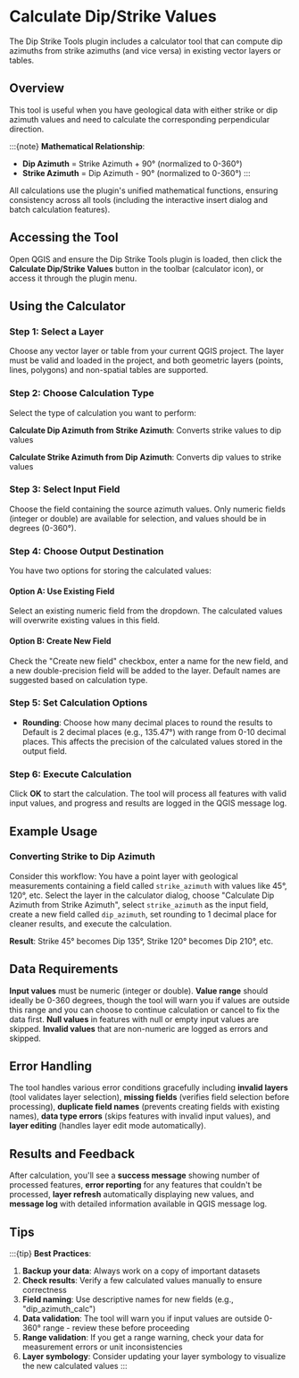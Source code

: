 # Calculate Dip/Strike Values

The Dip Strike Tools plugin includes a calculator tool that can compute dip azimuths from strike azimuths (and vice versa) in existing vector layers or tables.

## Overview

This tool is useful when you have geological data with either strike or dip azimuth values and need to calculate the corresponding perpendicular direction.

:::{note}
**Mathematical Relationship**:

- **Dip Azimuth** = Strike Azimuth + 90° (normalized to 0-360°)
- **Strike Azimuth** = Dip Azimuth - 90° (normalized to 0-360°)
:::

All calculations use the plugin's unified mathematical functions, ensuring consistency across all tools (including the interactive insert dialog and batch calculation features).

## Accessing the Tool

Open QGIS and ensure the Dip Strike Tools plugin is loaded, then click the **Calculate Dip/Strike Values** button in the toolbar (calculator icon), or access it through the plugin menu.

## Using the Calculator

### Step 1: Select a Layer

Choose any vector layer or table from your current QGIS project. The layer must be valid and loaded in the project, and both geometric layers (points, lines, polygons) and non-spatial tables are supported.

### Step 2: Choose Calculation Type

Select the type of calculation you want to perform:

**Calculate Dip Azimuth from Strike Azimuth**: Converts strike values to dip values

**Calculate Strike Azimuth from Dip Azimuth**: Converts dip values to strike values

### Step 3: Select Input Field

Choose the field containing the source azimuth values. Only numeric fields (integer or double) are available for selection, and values should be in degrees (0-360°).

### Step 4: Choose Output Destination

You have two options for storing the calculated values:

#### Option A: Use Existing Field

Select an existing numeric field from the dropdown. The calculated values will overwrite existing values in this field.

#### Option B: Create New Field

Check the "Create new field" checkbox, enter a name for the new field, and a new double-precision field will be added to the layer. Default names are suggested based on calculation type.

### Step 5: Set Calculation Options

- **Rounding**: Choose how many decimal places to round the results to
Default is 2 decimal places (e.g., 135.47°) with range from 0-10 decimal places. This affects the precision of the calculated values stored in the output field.

### Step 6: Execute Calculation

Click **OK** to start the calculation. The tool will process all features with valid input values, and progress and results are logged in the QGIS message log.

## Example Usage

### Converting Strike to Dip Azimuth

Consider this workflow: You have a point layer with geological measurements containing a field called `strike_azimuth` with values like 45°, 120°, etc. Select the layer in the calculator dialog, choose "Calculate Dip Azimuth from Strike Azimuth", select `strike_azimuth` as the input field, create a new field called `dip_azimuth`, set rounding to 1 decimal place for cleaner results, and execute the calculation.

**Result**: Strike 45° becomes Dip 135°, Strike 120° becomes Dip 210°, etc.

## Data Requirements

**Input values** must be numeric (integer or double). **Value range** should ideally be 0-360 degrees, though the tool will warn you if values are outside this range and you can choose to continue calculation or cancel to fix the data first. **Null values** in features with null or empty input values are skipped. **Invalid values** that are non-numeric are logged as errors and skipped.

## Error Handling

The tool handles various error conditions gracefully including **invalid layers** (tool validates layer selection), **missing fields** (verifies field selection before processing), **duplicate field names** (prevents creating fields with existing names), **data type errors** (skips features with invalid input values), and **layer editing** (handles layer edit mode automatically).

## Results and Feedback

After calculation, you'll see a **success message** showing number of processed features, **error reporting** for any features that couldn't be processed, **layer refresh** automatically displaying new values, and **message log** with detailed information available in QGIS message log.

## Tips

:::{tip}
**Best Practices**:

1. **Backup your data**: Always work on a copy of important datasets
2. **Check results**: Verify a few calculated values manually to ensure correctness
3. **Field naming**: Use descriptive names for new fields (e.g., "dip_azimuth_calc")
4. **Data validation**: The tool will warn you if input values are outside 0-360° range - review these before proceeding
5. **Range validation**: If you get a range warning, check your data for measurement errors or unit inconsistencies
6. **Layer symbology**: Consider updating your layer symbology to visualize the new calculated values
:::
